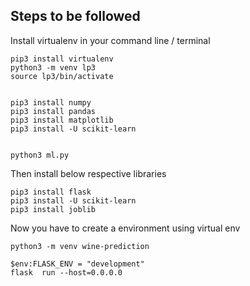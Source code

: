 ## Steps to be followed
Install virtualenv in your command line / terminal

```
pip3 install virtualenv
python3 -m venv lp3
source lp3/bin/activate


pip3 install numpy 
pip3 install pandas
pip3 install matplotlib
pip3 install -U scikit-learn


python3 ml.py
```

Then install below respective libraries 

```
pip3 install flask
pip3 install -U scikit-learn
pip3 install joblib
```

Now you have to create a environment using virtual env

```
python3 -m venv wine-prediction

$env:FLASK_ENV = "development"
flask  run --host=0.0.0.0
```

